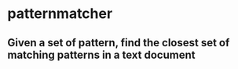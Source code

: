 # patternmatcher

## Given a set of pattern, find the closest set of matching patterns in a text document
